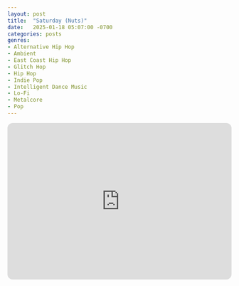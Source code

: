 ```yaml
---
layout: post
title:  "Saturday (Nuts)"
date:   2025-01-18 05:07:00 -0700
categories: posts
genres:
- Alternative Hip Hop
- Ambient
- East Coast Hip Hop
- Glitch Hop
- Hip Hop
- Indie Pop
- Intelligent Dance Music
- Lo-Fi
- Metalcore
- Pop 
---
```

<iframe style="border-radius:12px" src="https://open.spotify.com/embed/playlist/2dHzeH3MQH2HrTR3p6gLxy?utm_source=generator" width="100%" height="352" frameBorder="0" allowfullscreen="" allow="autoplay; clipboard-write; encrypted-media; fullscreen; picture-in-picture" loading="lazy"></iframe>